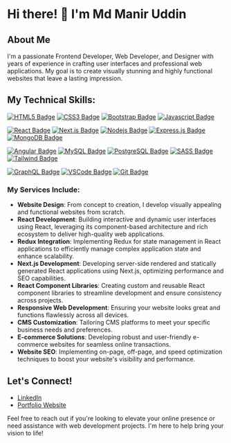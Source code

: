 # Hi there! 👋 I'm Md Manir Uddin

## About Me

I'm a passionate Frontend Developer, Web Developer, and Designer with years of experience in crafting user interfaces and professional web applications. My goal is to create visually stunning and highly functional websites that leave a lasting impression.

## My Technical Skills:

[![HTML5 Badge](https://img.shields.io/badge/-HTML5-E34F26?style=for-the-badge&labelColor=black&logo=html5&logoColor=E34F26)](#)
[![CSS3 Badge](https://img.shields.io/badge/-CSS3-1572B6?style=for-the-badge&labelColor=black&logo=css3&logoColor=1572B6)](#)
[![Bootstrap Badge](https://img.shields.io/badge/-Bootstrap-563D7C?style=for-the-badge&labelColor=black&logo=bootstrap&logoColor=563D7C)](#)
[![Javascript Badge](https://img.shields.io/badge/-Javascript-F0DB4F?style=for-the-badge&labelColor=black&logo=javascript&logoColor=F0DB4F)](#)

[![React Badge](https://img.shields.io/badge/-React-61DBFB?style=for-the-badge&labelColor=black&logo=react&logoColor=61DBFB)](#) [![Next.js Badge](https://img.shields.io/badge/next.js-000000?style=for-the-badge&logo=nextdotjs&logoColor=white)](#) [![Nodejs Badge](https://img.shields.io/badge/-Nodejs-3C873A?style=for-the-badge&labelColor=black&logo=node.js&logoColor=3C873A)](#) [![Express.js Badge](https://img.shields.io/badge/Express.js-000000?style=for-the-badge&logo=express&logoColor=white)](#) [![MongoDB Badge](https://img.shields.io/badge/MongoDB-4EA94B?style=for-the-badge&logo=mongodb&logoColor=white)](#) 

[![Angular Badge](https://img.shields.io/badge/-Angular-DD0031?style=for-the-badge&labelColor=black&logo=angular&logoColor=DD0031)](#)
[![MySQL Badge](https://img.shields.io/badge/-MySQL-4479A1?style=for-the-badge&labelColor=black&logo=mysql&logoColor=4479A1)](#)
[![PostgreSQL Badge](https://img.shields.io/badge/-PostgreSQL-336791?style=for-the-badge&labelColor=black&logo=postgresql&logoColor=336791)](#)
[![SASS Badge](https://img.shields.io/badge/Sass-CC6699?style=for-the-badge&logo=sass&logoColor=white)](#) [![Tailwind Badge](https://img.shields.io/badge/Tailwind%20CSS-092749?style=for-the-badge&logo=tailwindcss&logoColor=06B6D4&labelColor=000000)](#)

[![GraphQL Badge](https://img.shields.io/badge/-GraphQl-e535ab?style=for-the-badge&labelColor=black&logo=node.js&logoColor=e535ab)](#) [![VSCode Badge](https://img.shields.io/badge/Visual_Studio-5C2D91?style=for-the-badge&logo=visual%20studio&logoColor=white)](#) [![Git Badge](https://img.shields.io/badge/Git-F05032?style=for-the-badge&logo=git&logoColor=white)](#)


### My Services Include:

- **Website Design**: From concept to creation, I develop visually appealing and functional websites from scratch.
- **React Development**: Building interactive and dynamic user interfaces using React, leveraging its component-based architecture and rich ecosystem to deliver high-quality web applications.
- **Redux Integration**: Implementing Redux for state management in React applications to efficiently manage complex application state and enhance scalability.
- **Next.js Development**: Developing server-side rendered and statically generated React applications using Next.js, optimizing performance and SEO capabilities.
- **React Component Libraries**: Creating custom and reusable React component libraries to streamline development and ensure consistency across projects.
- **Responsive Web Development**: Ensuring your website looks great and functions flawlessly across all devices.
- **CMS Customization**: Tailoring CMS platforms to meet your specific business needs and preferences.
- **E-commerce Solutions**: Developing robust and user-friendly e-commerce websites for seamless online transactions.
- **Website SEO**: Implementing on-page, off-page, and speed optimization techniques to boost your website's visibility and performance.

## Let's Connect!

- [LinkedIn](#)
- [Portfolio Website](#)

Feel free to reach out if you're looking to elevate your online presence or need assistance with web development projects. I'm here to help bring your vision to life!
